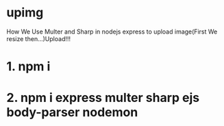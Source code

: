 # upimg
How We Use Multer and Sharp in nodejs express to upload image(First We resize then...)Upload!!! 

# 1. npm i
# 2. npm i express multer sharp ejs body-parser nodemon
